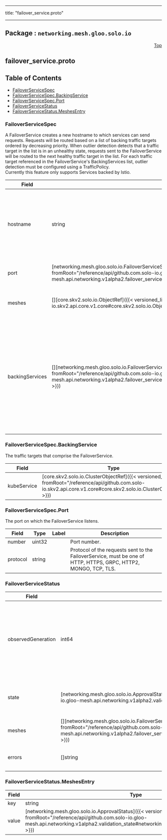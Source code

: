 
---

title: "failover_service.proto"

---

## Package : `networking.mesh.gloo.solo.io`



<a name="top"></a>

<a name="API Reference for failover_service.proto"></a>
<p align="right"><a href="#top">Top</a></p>

## failover_service.proto


## Table of Contents
  - [FailoverServiceSpec](#networking.mesh.gloo.solo.io.FailoverServiceSpec)
  - [FailoverServiceSpec.BackingService](#networking.mesh.gloo.solo.io.FailoverServiceSpec.BackingService)
  - [FailoverServiceSpec.Port](#networking.mesh.gloo.solo.io.FailoverServiceSpec.Port)
  - [FailoverServiceStatus](#networking.mesh.gloo.solo.io.FailoverServiceStatus)
  - [FailoverServiceStatus.MeshesEntry](#networking.mesh.gloo.solo.io.FailoverServiceStatus.MeshesEntry)







<a name="networking.mesh.gloo.solo.io.FailoverServiceSpec"></a>

### FailoverServiceSpec
A FailoverService creates a new hostname to which services can send requests. Requests will be routed based on a list of backing traffic targets ordered by decreasing priority. When outlier detection detects that a traffic target in the list is in an unhealthy state, requests sent to the FailoverService will be routed to the next healthy traffic target in the list. For each traffic target referenced in the FailoverService's BackingServices list, outlier detection must be configured using a TrafficPolicy.<br>Currently this feature only supports Services backed by Istio.


| Field | Type | Label | Description |
| ----- | ---- | ----- | ----------- |
| hostname | string |  | The DNS name of the FailoverService. Must be unique within the service mesh instance since it is used as the hostname with which clients communicate. |
  | port | [networking.mesh.gloo.solo.io.FailoverServiceSpec.Port]({{< versioned_link_path fromRoot="/reference/api/github.com.solo-io.gloo-mesh.api.networking.v1alpha2.failover_service#networking.mesh.gloo.solo.io.FailoverServiceSpec.Port" >}}) |  | The port on which the FailoverService listens. |
  | meshes | [][core.skv2.solo.io.ObjectRef]({{< versioned_link_path fromRoot="/reference/api/github.com.solo-io.skv2.api.core.v1.core#core.skv2.solo.io.ObjectRef" >}}) | repeated | The meshes that this FailoverService will be visible to. |
  | backingServices | [][networking.mesh.gloo.solo.io.FailoverServiceSpec.BackingService]({{< versioned_link_path fromRoot="/reference/api/github.com.solo-io.gloo-mesh.api.networking.v1alpha2.failover_service#networking.mesh.gloo.solo.io.FailoverServiceSpec.BackingService" >}}) | repeated | The list of services backing the FailoverService, ordered by decreasing priority. All services must be backed by either the same service mesh instance or backed by service meshes that are grouped under a common VirtualMesh. |
  





<a name="networking.mesh.gloo.solo.io.FailoverServiceSpec.BackingService"></a>

### FailoverServiceSpec.BackingService
The traffic targets that comprise the FailoverService.


| Field | Type | Label | Description |
| ----- | ---- | ----- | ----------- |
| kubeService | [core.skv2.solo.io.ClusterObjectRef]({{< versioned_link_path fromRoot="/reference/api/github.com.solo-io.skv2.api.core.v1.core#core.skv2.solo.io.ClusterObjectRef" >}}) |  | Name/namespace/cluster of a kubernetes service. |
  





<a name="networking.mesh.gloo.solo.io.FailoverServiceSpec.Port"></a>

### FailoverServiceSpec.Port
The port on which the FailoverService listens.


| Field | Type | Label | Description |
| ----- | ---- | ----- | ----------- |
| number | uint32 |  | Port number. |
  | protocol | string |  | Protocol of the requests sent to the FailoverService, must be one of HTTP, HTTPS, GRPC, HTTP2, MONGO, TCP, TLS. |
  





<a name="networking.mesh.gloo.solo.io.FailoverServiceStatus"></a>

### FailoverServiceStatus



| Field | Type | Label | Description |
| ----- | ---- | ----- | ----------- |
| observedGeneration | int64 |  | The most recent generation observed in the the FailoverService metadata. If the observedGeneration does not match generation, the controller has not received the most recent version of this resource. |
  | state | [networking.mesh.gloo.solo.io.ApprovalState]({{< versioned_link_path fromRoot="/reference/api/github.com.solo-io.gloo-mesh.api.networking.v1alpha2.validation_state#networking.mesh.gloo.solo.io.ApprovalState" >}}) |  | The state of the overall resource, will only show accepted if it has been successfully applied to all target meshes. |
  | meshes | [][networking.mesh.gloo.solo.io.FailoverServiceStatus.MeshesEntry]({{< versioned_link_path fromRoot="/reference/api/github.com.solo-io.gloo-mesh.api.networking.v1alpha2.failover_service#networking.mesh.gloo.solo.io.FailoverServiceStatus.MeshesEntry" >}}) | repeated | The status of the FailoverService for each Mesh to which it has been applied. |
  | errors | []string | repeated | Any errors found while processing this generation of the resource. |
  





<a name="networking.mesh.gloo.solo.io.FailoverServiceStatus.MeshesEntry"></a>

### FailoverServiceStatus.MeshesEntry



| Field | Type | Label | Description |
| ----- | ---- | ----- | ----------- |
| key | string |  |  |
  | value | [networking.mesh.gloo.solo.io.ApprovalStatus]({{< versioned_link_path fromRoot="/reference/api/github.com.solo-io.gloo-mesh.api.networking.v1alpha2.validation_state#networking.mesh.gloo.solo.io.ApprovalStatus" >}}) |  |  |
  




 <!-- end messages -->

 <!-- end enums -->

 <!-- end HasExtensions -->

 <!-- end services -->

